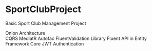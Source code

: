 # SportClubProject
Basic Sport Club Management Project

Onion Architecture </br>
CQRS
MediatR
Autofac
FluentValidation Library
Fluent API in Entity Framework Core
JWT Authentication
